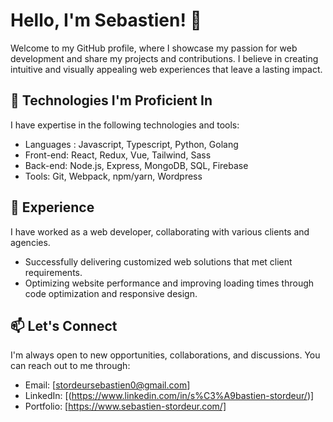 # Hello, I'm Sebastien! 👋

Welcome to my GitHub profile, where I showcase my passion for web development and share my projects and contributions. I believe in creating intuitive and visually appealing web experiences that leave a lasting impact.

## 🌱 Technologies I'm Proficient In
I have expertise in the following technologies and tools:
- Languages : Javascript, Typescript, Python, Golang
- Front-end: React, Redux, Vue, Tailwind, Sass
- Back-end: Node.js, Express, MongoDB, SQL, Firebase
- Tools: Git, Webpack, npm/yarn, Wordpress

## 💼 Experience
I have worked as a web developer, collaborating with various clients and agencies.
- Successfully delivering customized web solutions that met client requirements.
- Optimizing website performance and improving loading times through code optimization and responsive design.


## 📫 Let's Connect
I'm always open to new opportunities, collaborations, and discussions. You can reach out to me through:
- Email: [stordeursebastien0@gmail.com]
- LinkedIn: [(https://www.linkedin.com/in/s%C3%A9bastien-stordeur/)]
- Portfolio: [https://www.sebastien-stordeur.com/]
